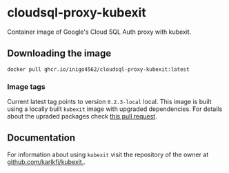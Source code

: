 # cloudsql-proxy-kubexit

Container image of Google's Cloud SQL Auth proxy with kubexit.

## Downloading the image

```
docker pull ghcr.io/inigo4562/cloudsql-proxy-kubexit:latest
```

### Image tags

Current latest tag points to version `0.2.3-local` local. This image is built
using a locally built `kubexit` image with upgraded dependencies. For
details about the upraded packages check [this pull request](https://github.com/karlkfi/kubexit/pull/21).

## Documentation

For information about using `kubexit` visit the repository of the owner
at [github.com/karlkfi/kubexit.](https://github.com/karlkfi/kubexit).
